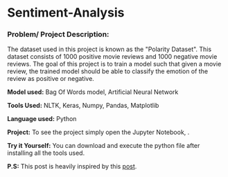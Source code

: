# Sentiment-Analysis


### Problem/ Project Description:

The dataset used in this project is known as the "Polarity Dataset". This dataset consists of 1000 positive movie reviews and 1000 negative movie reviews. The goal of this project is to train a model such that given a movie review, the trained model should be able to classify the emotion of the review as positive or negative.

**Model used:** Bag Of Words model, Artificial Neural Network

**Tools Used:** NLTK, Keras, Numpy, Pandas, Matplotlib

**Language used:** Python

**Project:** To see the project simply open the Jupyter Notebook, []().

**Try it Yourself:** You can download and execute the python file after installing all the tools used.

**P.S:** This post is heavily inspired by this [post](https://machinelearningmastery.com/deep-learning-bag-of-words-model-sentiment-analysis/).
